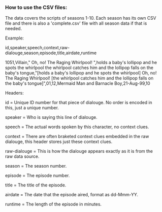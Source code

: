 ### How to use the CSV files:

The data covers the scripts of seasons 1-10. Each season has its own CSV file and there is also a 'complete.csv' file with all season data if that is needed.

Example:

id,speaker,speech,context,raw-dialouge,season,episode,title,airdate,runtime

1051,Villain," Oh, no! The Raging Whirlpool! ",holds a baby's lollipop and he spots the whirlpool the whirlpool catches him and the lollipop falls on the baby's tongue,"[holds a baby's lollipop and he spots the whirlpool] Oh, no! The Raging Whirlpool! [the whirlpool catches him and the lollipop falls on the baby's tongue]",01,12,Mermaid Man and Barnacle Boy,21-Aug-99,10

Headers:

id = Unique ID number for that piece of dialouge. No order is encoded in this, just a unique number.

speaker = Who is saying this line of dialouge.

speech = The actual words spoken by this character, no context clues.

context = There are often braketed context clues embedded in the raw dialouge, this header stores just these context clues.

raw-dialouge = This is how the dialouge appears exactly as it is from the raw data source.

season = The season number.

episode = The episode number.

title = The title of the episode.

airdate = The date that the episode aired, format as dd-Mmm-YY.

runtime = The length of the episode in minutes.
